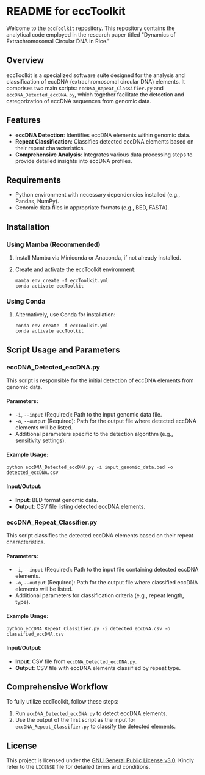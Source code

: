 # README for eccToolkit

Welcome to the `eccToolkit` repository. This repository contains the analytical code employed in the research paper titled "Dynamics of Extrachromosomal Circular DNA in Rice."

## Overview

eccToolkit is a specialized software suite designed for the analysis and classification of eccDNA (extrachromosomal circular DNA) elements. It comprises two main scripts: `eccDNA_Repeat_Classifier.py` and `eccDNA_Detected_eccDNA.py`, which together facilitate the detection and categorization of eccDNA sequences from genomic data.

## Features

- **eccDNA Detection**: Identifies eccDNA elements within genomic data.
- **Repeat Classification**: Classifies detected eccDNA elements based on their repeat characteristics.
- **Comprehensive Analysis**: Integrates various data processing steps to provide detailed insights into eccDNA profiles.

## Requirements

- Python environment with necessary dependencies installed (e.g., Pandas, NumPy).
- Genomic data files in appropriate formats (e.g., BED, FASTA).

## Installation

### Using Mamba (Recommended)

1. Install Mamba via Miniconda or Anaconda, if not already installed.

2. Create and activate the eccToolkit environment:

   ```shell
   mamba env create -f eccToolkit.yml
   conda activate eccToolkit
   ```

### Using Conda

1. Alternatively, use Conda for installation:

   ```shell
   conda env create -f eccToolkit.yml
   conda activate eccToolkit
   ```

## Script Usage and Parameters

### eccDNA_Detected_eccDNA.py

This script is responsible for the initial detection of eccDNA elements from genomic data.

#### Parameters:

- `-i`, `--input` (Required): Path to the input genomic data file.
- `-o`, `--output` (Required): Path for the output file where detected eccDNA elements will be listed.
- Additional parameters specific to the detection algorithm (e.g., sensitivity settings).

#### Example Usage:

```shell
python eccDNA_Detected_eccDNA.py -i input_genomic_data.bed -o detected_eccDNA.csv
```

#### Input/Output:

- **Input**: BED format genomic data.
- **Output**: CSV file listing detected eccDNA elements.

### eccDNA_Repeat_Classifier.py

This script classifies the detected eccDNA elements based on their repeat characteristics.

#### Parameters:

- `-i`, `--input` (Required): Path to the input file containing detected eccDNA elements.
- `-o`, `--output` (Required): Path for the output file where classified eccDNA elements will be listed.
- Additional parameters for classification criteria (e.g., repeat length, type).

#### Example Usage:

```shell
python eccDNA_Repeat_Classifier.py -i detected_eccDNA.csv -o classified_eccDNA.csv
```

#### Input/Output:

- **Input**: CSV file from `eccDNA_Detected_eccDNA.py`.
- **Output**: CSV file with eccDNA elements classified by repeat type.

## Comprehensive Workflow

To fully utilize eccToolkit, follow these steps:

1. Run `eccDNA_Detected_eccDNA.py` to detect eccDNA elements.
2. Use the output of the first script as the input for `eccDNA_Repeat_Classifier.py` to classify the detected elements.

## License

This project is licensed under the [GNU General Public License v3.0](LICENSE). Kindly refer to the `LICENSE` file for detailed terms and conditions.

